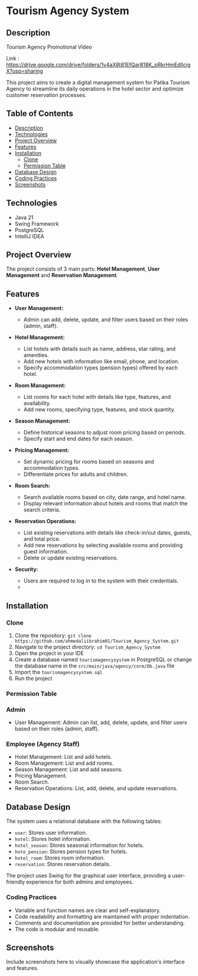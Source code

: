 
# Tourism Agency System

## Description
Tourism Agency Promotional Video

Link : https://drive.google.com/drive/folders/1v4aX8t81EfQar818K_pRkrHmEdlIcigX?usp=sharing

This project aims to create a digital management system for Patika Tourism Agency to streamline its daily operations in the hotel sector and optimize customer reservation processes.


## Table of Contents

- [Description](#description)
- [Technologies](#technologies)
- [Project Overview](#project-overview)
- [Features](#features)
- [Installation](#installation)
    - [Clone](#clone)
    - [Permission Table](#permission-table)
- [Database Design](#database-design)
- [Coding Practices](#coding-practices)
- [Screenshots](#screenshots)

## Technologies

- Java 21
- Swing Framework
- PostgreSQL
- IntelliJ IDEA

## Project Overview

The project consists of 3 main parts: **Hotel Management**, **User Management** and **Reservation Management**.

## Features

- **User Management:**
    - Admin can add, delete, update, and filter users based on their roles (admin, staff).

- **Hotel Management:**
    - List hotels with details such as name, address, star rating, and amenities.
    - Add new hotels with information like email, phone, and location.
    - Specify accommodation types (pension types) offered by each hotel.

- **Room Management:**
    - List rooms for each hotel with details like type, features, and availability.
    - Add new rooms, specifying type, features, and stock quantity.

- **Season Management:**
    - Define historical seasons to adjust room pricing based on periods.
    - Specify start and end dates for each season.

- **Pricing Management:**
    - Set dynamic pricing for rooms based on seasons and accommodation types.
    - Differentiate prices for adults and children.

- **Room Search:**
    - Search available rooms based on city, date range, and hotel name.
    - Display relevant information about hotels and rooms that match the search criteria.

- **Reservation Operations:**
    - List existing reservations with details like check-in/out dates, guests, and total price.
    - Add new reservations by selecting available rooms and providing guest information.
    - Delete or update existing reservations.
- **Security:**
    - Users are required to log in to the system with their credentials.
    - 
## Installation

### Clone

1. Clone the repository: `git clone https://github.com/ahmedaliibrahim01/Tourism_Agency_System.git`
2. Navigate to the project directory: `cd Tourism_Agency_System`
3. Open the project in your IDE
4. Create a database named `tourismagencysystem` in PostgreSQL or change the database name in the `src/main/java/agency/core/Db.java` file
5. Import the `tourismagencysystem.sql`
6. Run the project

### Permission Table

### Admin

- User Management: Admin can list, add, delete, update, and filter users based on their roles (admin, staff).

### Employee (Agency Staff)

- Hotel Management: List and add hotels.
- Room Management: List and add rooms.
- Season Management: List and add seasons.
- Pricing Management.
- Room Search.
- Reservation Operations: List, add, delete, and update reservations.


## Database Design

The system uses a relational database with the following tables:

- `user`: Stores user information.
- `hotel`: Stores hotel information.
- `hotel_season`: Stores seasonal information for hotels.
- `hote_pension`: Stores pension types for hotels.
- `hotel_room`: Stores room information.
- `reservation`: Stores reservation details.

The project uses Swing for the graphical user interface, providing a user-friendly experience for both admins and employees.

### Coding Practices

- Variable and function names are clear and self-explanatory.
- Code readability and formatting are maintained with proper indentation.
- Comments and documentation are provided for better understanding.
- The code is modular and reusable.

## Screenshots

Include screenshots here to visually showcase the application's interface and features.